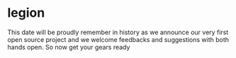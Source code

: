 # legion
This date will be proudly remember in  history as we announce our very first open source project and we welcome feedbacks and suggestions with both hands open.
So now get your gears ready
